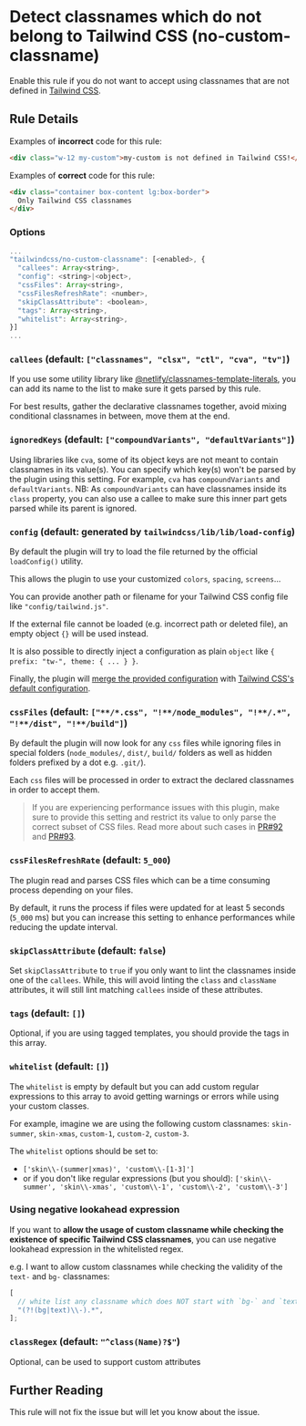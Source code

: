 # Detect classnames which do not belong to Tailwind CSS (no-custom-classname)

Enable this rule if you do not want to accept using classnames that are not defined in [Tailwind CSS](https://tailwindcss.com/).

## Rule Details

Examples of **incorrect** code for this rule:

```html
<div class="w-12 my-custom">my-custom is not defined in Tailwind CSS!</div>
```

Examples of **correct** code for this rule:

```html
<div class="container box-content lg:box-border">
  Only Tailwind CSS classnames
</div>
```

### Options

```js
...
"tailwindcss/no-custom-classname": [<enabled>, {
  "callees": Array<string>,
  "config": <string>|<object>,
  "cssFiles": Array<string>,
  "cssFilesRefreshRate": <number>,
  "skipClassAttribute": <boolean>,
  "tags": Array<string>,
  "whitelist": Array<string>,
}]
...
```

### `callees` (default: `["classnames", "clsx", "ctl", "cva", "tv"]`)

If you use some utility library like [@netlify/classnames-template-literals](https://github.com/netlify/classnames-template-literals), you can add its name to the list to make sure it gets parsed by this rule.

For best results, gather the declarative classnames together, avoid mixing conditional classnames in between, move them at the end.

### `ignoredKeys` (default: `["compoundVariants", "defaultVariants"]`)

Using libraries like `cva`, some of its object keys are not meant to contain classnames in its value(s).
You can specify which key(s) won't be parsed by the plugin using this setting.
For example, `cva` has `compoundVariants` and `defaultVariants`.
NB: As `compoundVariants` can have classnames inside its `class` property, you can also use a callee to make sure this inner part gets parsed while its parent is ignored.

### `config` (default: generated by `tailwindcss/lib/lib/load-config`)

By default the plugin will try to load the file returned by the official `loadConfig()` utility.

This allows the plugin to use your customized `colors`, `spacing`, `screens`...

You can provide another path or filename for your Tailwind CSS config file like `"config/tailwind.js"`.

If the external file cannot be loaded (e.g. incorrect path or deleted file), an empty object `{}` will be used instead.

It is also possible to directly inject a configuration as plain `object` like `{ prefix: "tw-", theme: { ... } }`.

Finally, the plugin will [merge the provided configuration](https://tailwindcss.com/docs/configuration#referencing-in-java-script) with [Tailwind CSS's default configuration](https://github.com/tailwindlabs/tailwindcss/blob/master/stubs/defaultConfig.stub.js).

### `cssFiles` (default: `["**/*.css", "!**/node_modules", "!**/.*", "!**/dist", "!**/build"]`)

By default the plugin will now look for any `css` files while ignoring files in special folders (`node_modules/`, `dist/`, `build/` folders as well as hidden folders prefixed by a dot e.g. `.git/`).

Each `css` files will be processed in order to extract the declared classnames in order to accept them.

> If you are experiencing performance issues with this plugin, make sure to provide this setting and restrict its value to only parse the correct subset of CSS files. Read more about such cases in [PR#92](https://github.com/francoismassart/eslint-plugin-tailwindcss/pull/92) and [PR#93](https://github.com/francoismassart/eslint-plugin-tailwindcss/pull/93).

### `cssFilesRefreshRate` (default: `5_000`)

The plugin read and parses CSS files which can be a time consuming process depending on your files.

By default, it runs the process if files were updated for at least 5 seconds (`5_000` ms) but you can increase this setting to enhance performances while reducing the update interval.

### `skipClassAttribute` (default: `false`)

Set `skipClassAttribute` to `true` if you only want to lint the classnames inside one of the `callees`.
While, this will avoid linting the `class` and `className` attributes, it will still lint matching `callees` inside of these attributes.

### `tags` (default: `[]`)

Optional, if you are using tagged templates, you should provide the tags in this array.

### `whitelist` (default: `[]`)

The `whitelist` is empty by default but you can add custom regular expressions to this array to avoid getting warnings or errors while using your custom classes.

For example, imagine we are using the following custom classnames: `skin-summer`, `skin-xmas`, `custom-1`, `custom-2`, `custom-3`.

The `whitelist` options should be set to:

- `['skin\\-(summer|xmas)', 'custom\\-[1-3]']`
- or if you don't like regular expressions (but you should):
  `['skin\\-summer', 'skin\\-xmas', 'custom\\-1', 'custom\\-2', 'custom\\-3']`

### Using negative lookahead expression

If you want to **allow the usage of custom classname while checking the existence of specific Tailwind CSS classnames**, you can use negative lookahead expression in the whitelisted regex.

e.g. I want to allow custom classnames while checking the validity of the `text-` and `bg-` classnames:

```js
[
  // white list any classname which does NOT start with `bg-` and `text-`
  "(?!(bg|text)\\-).*",
];
```

### `classRegex` (default: `"^class(Name)?$"`)

Optional, can be used to support custom attributes

## Further Reading

This rule will not fix the issue but will let you know about the issue.

